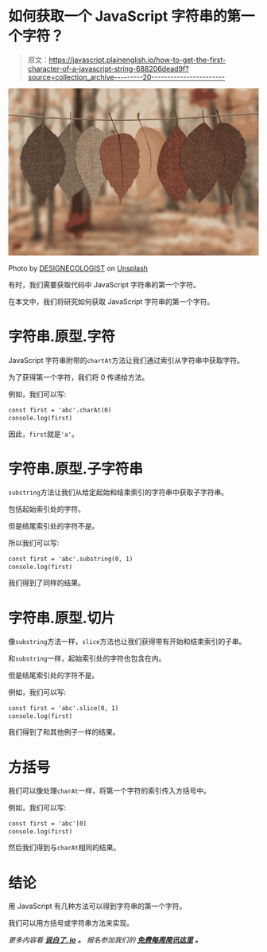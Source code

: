 # 如何获取一个 JavaScript 字符串的第一个字符？

> 原文：<https://javascript.plainenglish.io/how-to-get-the-first-character-of-a-javascript-string-688206dead9f?source=collection_archive---------20----------------------->

![](img/12a85e334796f0b09fc3c9cf1eb83ac5.png)

Photo by [DESIGNECOLOGIST](https://unsplash.com/@designecologist?utm_source=medium&utm_medium=referral) on [Unsplash](https://unsplash.com?utm_source=medium&utm_medium=referral)

有时，我们需要获取代码中 JavaScript 字符串的第一个字符。

在本文中，我们将研究如何获取 JavaScript 字符串的第一个字符。

# 字符串.原型.字符

JavaScript 字符串附带的`chartAt`方法让我们通过索引从字符串中获取字符。

为了获得第一个字符，我们将 0 传递给方法。

例如，我们可以写:

```
const first = 'abc'.charAt(0)
console.log(first)
```

因此，`first`就是`'a'`。

# 字符串.原型.子字符串

`substring`方法让我们从给定起始和结束索引的字符串中获取子字符串。

包括起始索引处的字符。

但是结尾索引处的字符不是。

所以我们可以写:

```
const first = 'abc'.substring(0, 1)
console.log(first)
```

我们得到了同样的结果。

# 字符串.原型.切片

像`substring`方法一样，`slice`方法也让我们获得带有开始和结束索引的子串。

和`substring`一样，起始索引处的字符也包含在内。

但是结尾索引处的字符不是。

例如，我们可以写:

```
const first = 'abc'.slice(0, 1)
console.log(first)
```

我们得到了和其他例子一样的结果。

# 方括号

我们可以像处理`charAt`一样，将第一个字符的索引传入方括号中。

例如，我们可以写:

```
const first = 'abc'[0]
console.log(first)
```

然后我们得到与`charAt`相同的结果。

# 结论

用 JavaScript 有几种方法可以得到字符串的第一个字符。

我们可以用方括号或字符串方法来实现。

*更多内容看* [***说白了. io***](http://plainenglish.io/) ***。*** *报名参加我们的* [***免费每周简讯这里***](http://newsletter.plainenglish.io/) ***。***